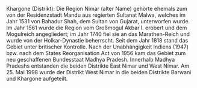 Khargone (Distrikt): Die Region Nimar (alter Name) gehörte ehemals zum von der Residenzstadt Mandu aus regierten Sultanat Malwa, welches im Jahr 1531 von Bahadur Shah, dem Sultan von Gujarat, unterworfen wurde. Im Jahr 1561 wurde die Region vom Großmogul Akbar I. erobert und dem Mogulreich angegliedert; im Jahr 1740 fiel sie an das Marathen-Reich und wurde von der Holkar-Dynastie beherrscht. Seit dem Jahr 1818 stand das Gebiet unter britischer Kontrolle. Nach der Unabhängigkeit Indiens (1947) bzw. nach dem States Reorganisation Act von 1956 kam das Gebiet zum neu geschaffenen Bundesstaat Madhya Pradesh. Innerhalb Madhya Pradeshs entstanden die beiden Distrikte East Nimar und West Nimar. Am 25. Mai 1998 wurde der Distrikt West Nimar in die beiden Distrikte Barwani und Khargone aufgeteilt.
